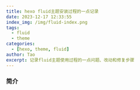 ```yaml
---
title: hexo fluid主题安装过程的一点记录
date: 2023-12-17 12:33:55
index_img: /img/fluid-index.png
tags:
  - fluid
  - theme
categories:
  - [hexo, theme, fluid]
author: Tao
excerpt: 记录fluid主题使用过程的一点问题、改动和修复步骤
---
```

### 简介
